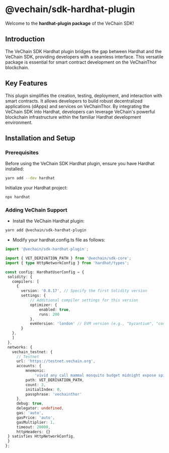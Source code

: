 # @vechain/sdk-hardhat-plugin

Welcome to the **hardhat-plugin package** of the VeChain SDK!

## Introduction

The VeChain SDK Hardhat plugin bridges the gap between Hardhat and the VeChain SDK, providing developers with a seamless interface. This versatile package is essential for smart contract development on the VeChainThor blockchain.

## Key Features

This plugin simplifies the creation, testing, deployment, and interaction with smart contracts. It allows developers to build robust decentralized applications (dApps) and services on VeChainThor. By integrating the VeChain SDK into Hardhat, developers can leverage VeChain's powerful blockchain infrastructure within the familiar Hardhat development environment.

## Installation and Setup

### Prerequisites
Before using the VeChain SDK Hardhat plugin, ensure you have Hardhat installed:
``` bash
yarn add --dev hardhat
```
Initialize your Hardhat project:
``` bash
npx hardhat
```

### Adding VeChain Support
 - Install the VeChain Hardhat plugin:
``` bash
yarn add @vechain/sdk-hardhat-plugin
```
 - Modify your hardhat.config.ts file as follows:
 ``` typescript
 import '@vechain/sdk-hardhat-plugin';

import { VET_DERIVATION_PATH } from '@vechain/sdk-core';
import { type HttpNetworkConfig } from 'hardhat/types';

const config: HardhatUserConfig = {
  solidity: {
    compilers: [
      {
        version: '0.8.17', // Specify the first Solidity version
        settings: {
            // Additional compiler settings for this version
            optimizer: {
                enabled: true,
                runs: 200
            },
            evmVersion: 'london' // EVM version (e.g., "byzantium", "constantinople", "petersburg", "istanbul", "berlin", "london")
        }
    },
    ]
  },
  networks: {
    vechain_testnet: {
      // Testnet
      url: 'https://testnet.vechain.org',
      accounts: {
          mnemonic:
              'vivid any call mammal mosquito budget midnight expose spirit approve reject system',
          path: VET_DERIVATION_PATH,
          count: 3,
          initialIndex: 0,
          passphrase: 'vechainthor'
      },
      debug: true,
      delegator: undefined,
      gas: 'auto',
      gasPrice: 'auto',
      gasMultiplier: 1,
      timeout: 20000,
      httpHeaders: {}
  } satisfies HttpNetworkConfig,
  }
};
```

